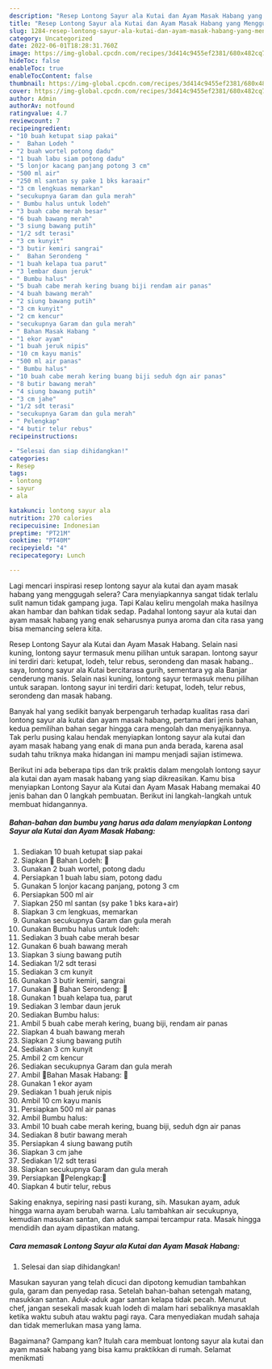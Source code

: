 ```yaml
---
description: "Resep Lontong Sayur ala Kutai dan Ayam Masak Habang yang Menggugah Selera, Buat Buka Puasa}"
title: "Resep Lontong Sayur ala Kutai dan Ayam Masak Habang yang Menggugah Selera, Buat Buka Puasa}"
slug: 1284-resep-lontong-sayur-ala-kutai-dan-ayam-masak-habang-yang-menggugah-selera-buat-buka-puasa
category: Uncategorized
date: 2022-06-01T18:28:31.760Z
image: https://img-global.cpcdn.com/recipes/3d414c9455ef2381/680x482cq70/lontong-sayur-ala-kutai-dan-ayam-masak-habang-foto-resep-utama.jpg
hideToc: false
enableToc: true
enableTocContent: false
thumbnail: https://img-global.cpcdn.com/recipes/3d414c9455ef2381/680x482cq70/lontong-sayur-ala-kutai-dan-ayam-masak-habang-foto-resep-utama.jpg
cover: https://img-global.cpcdn.com/recipes/3d414c9455ef2381/680x482cq70/lontong-sayur-ala-kutai-dan-ayam-masak-habang-foto-resep-utama.jpg
author: Admin
authorAv: notfound
ratingvalue: 4.7
reviewcount: 7
recipeingredient:
- "10 buah ketupat siap pakai"
- "  Bahan Lodeh "
- "2 buah wortel potong dadu"
- "1 buah labu siam potong dadu"
- "5 lonjor kacang panjang potong 3 cm"
- "500 ml air"
- "250 ml santan sy pake 1 bks karaair"
- "3 cm lengkuas memarkan"
- "secukupnya Garam dan gula merah"
- " Bumbu halus untuk lodeh"
- "3 buah cabe merah besar"
- "6 buah bawang merah"
- "3 siung bawang putih"
- "1/2 sdt terasi"
- "3 cm kunyit"
- "3 butir kemiri sangrai"
- "  Bahan Serondeng "
- "1 buah kelapa tua parut"
- "3 lembar daun jeruk"
- " Bumbu halus"
- "5 buah cabe merah kering buang biji rendam air panas"
- "4 buah bawang merah"
- "2 siung bawang putih"
- "3 cm kunyit"
- "2 cm kencur"
- "secukupnya Garam dan gula merah"
- " Bahan Masak Habang "
- "1 ekor ayam"
- "1 buah jeruk nipis"
- "10 cm kayu manis"
- "500 ml air panas"
- " Bumbu halus"
- "10 buah cabe merah kering buang biji seduh dgn air panas"
- "8 butir bawang merah"
- "4 siung bawang putih"
- "3 cm jahe"
- "1/2 sdt terasi"
- "secukupnya Garam dan gula merah"
- " Pelengkap"
- "4 butir telur rebus"
recipeinstructions:

- "Selesai dan siap dihidangkan!"
categories:
- Resep
tags:
- lontong
- sayur
- ala

katakunci: lontong sayur ala 
nutrition: 270 calories
recipecuisine: Indonesian
preptime: "PT21M"
cooktime: "PT40M"
recipeyield: "4"
recipecategory: Lunch

---
```



Lagi mencari inspirasi resep lontong sayur ala kutai dan ayam masak habang yang menggugah selera? Cara menyiapkannya sangat tidak terlalu sulit namun tidak gampang juga. Tapi Kalau keliru mengolah maka hasilnya akan hambar dan bahkan tidak sedap. Padahal lontong sayur ala kutai dan ayam masak habang yang enak seharusnya punya aroma dan cita rasa yang bisa memancing selera kita.


Resep Lontong Sayur ala Kutai dan Ayam Masak Habang. Selain nasi kuning, lontong sayur termasuk menu pilihan untuk sarapan. lontong sayur ini terdiri dari: ketupat, lodeh, telur rebus, serondeng dan masak habang.. saya, lontong sayur ala Kutai bercitarasa gurih, sementara yg ala Banjar cenderung manis. Selain nasi kuning, lontong sayur termasuk menu pilihan untuk sarapan. lontong sayur ini terdiri dari: ketupat, lodeh, telur rebus, serondeng dan masak habang.

Banyak hal yang sedikit banyak berpengaruh terhadap kualitas rasa dari lontong sayur ala kutai dan ayam masak habang, pertama dari jenis bahan, kedua pemilihan bahan segar hingga cara mengolah dan menyajikannya. Tak perlu pusing kalau hendak menyiapkan lontong sayur ala kutai dan ayam masak habang yang enak di mana pun anda berada, karena asal sudah tahu triknya maka hidangan ini mampu menjadi sajian istimewa.


Berikut ini ada beberapa tips dan trik praktis dalam mengolah lontong sayur ala kutai dan ayam masak habang yang siap dikreasikan. Kamu bisa menyiapkan Lontong Sayur ala Kutai dan Ayam Masak Habang memakai 40 jenis bahan dan 0 langkah pembuatan. Berikut ini langkah-langkah untuk membuat hidangannya.

<!--inarticleads1-->

##### Bahan-bahan dan bumbu yang harus ada dalam menyiapkan Lontong Sayur ala Kutai dan Ayam Masak Habang:

1. Sediakan 10 buah ketupat siap pakai
1. Siapkan  🍵 Bahan Lodeh: 🍵
1. Gunakan 2 buah wortel, potong dadu
1. Persiapkan 1 buah labu siam, potong dadu
1. Gunakan 5 lonjor kacang panjang, potong 3 cm
1. Persiapkan 500 ml air
1. Siapkan 250 ml santan (sy pake 1 bks kara+air)
1. Siapkan 3 cm lengkuas, memarkan
1. Gunakan secukupnya Garam dan gula merah
1. Gunakan  Bumbu halus untuk lodeh:
1. Sediakan 3 buah cabe merah besar
1. Gunakan 6 buah bawang merah
1. Siapkan 3 siung bawang putih
1. Sediakan 1/2 sdt terasi
1. Sediakan 3 cm kunyit
1. Gunakan 3 butir kemiri, sangrai
1. Gunakan  🍘 Bahan Serondeng: 🍘
1. Gunakan 1 buah kelapa tua, parut
1. Sediakan 3 lembar daun jeruk
1. Sediakan  Bumbu halus:
1. Ambil 5 buah cabe merah kering, buang biji, rendam air panas
1. Siapkan 4 buah bawang merah
1. Siapkan 2 siung bawang putih
1. Sediakan 3 cm kunyit
1. Ambil 2 cm kencur
1. Sediakan secukupnya Garam dan gula merah
1. Ambil  🍗Bahan Masak Habang: 🍗
1. Gunakan 1 ekor ayam
1. Sediakan 1 buah jeruk nipis
1. Ambil 10 cm kayu manis
1. Persiapkan 500 ml air panas
1. Ambil  Bumbu halus:
1. Ambil 10 buah cabe merah kering, buang biji, seduh dgn air panas
1. Sediakan 8 butir bawang merah
1. Persiapkan 4 siung bawang putih
1. Siapkan 3 cm jahe
1. Sediakan 1/2 sdt terasi
1. Siapkan secukupnya Garam dan gula merah
1. Persiapkan  🍳Pelengkap:🍳
1. Siapkan 4 butir telur, rebus


Saking enaknya, sepiring nasi pasti kurang, sih. Masukan ayam, aduk hingga warna ayam berubah warna. Lalu tambahkan air secukupnya, kemudian masukan santan, dan aduk sampai tercampur rata. Masak hingga mendidih dan ayam dipastikan matang. 

<!--inarticleads2-->

##### Cara memasak Lontong Sayur ala Kutai dan Ayam Masak Habang:


1. Selesai dan siap dihidangkan!

Masukan sayuran yang telah dicuci dan dipotong kemudian tambahkan gula, garam dan penyedap rasa. Setelah bahan-bahan setengah matang, masukkan santan. Aduk-aduk agar santan kelapa tidak pecah. Menurut chef, jangan sesekali masak kuah lodeh di malam hari sebaliknya masaklah ketika waktu subuh atau waktu pagi raya. Cara menyediakan mudah sahaja dan tidak memerlukan masa yang lama. 

Bagaimana? Gampang kan? Itulah cara membuat lontong sayur ala kutai dan ayam masak habang yang bisa kamu praktikkan di rumah. Selamat menikmati

